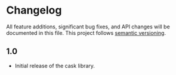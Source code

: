 # Changelog

All feature additions, significant bug fixes, and API changes will be documented
in this file. This project follows [semantic versioning](https://semver.org/).

## 1.0

- Initial release of the cask library.
